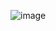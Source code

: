 ![image](https://github.com/minJUu-kiM/School_React/assets/139558843/d75789dd-9805-4ebf-a4bf-6b6ca61459af)


